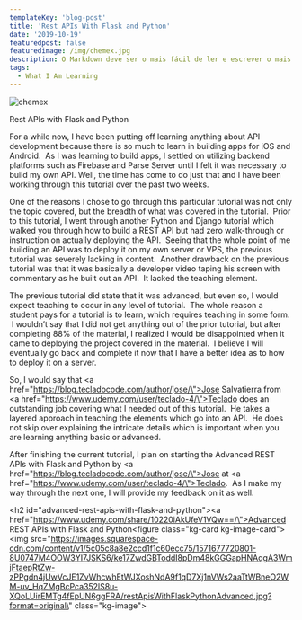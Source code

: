 ```yaml
---
templateKey: 'blog-post'
title: 'Rest APIs With Flask and Python'
date: '2019-10-19'
featuredpost: false
featuredimage: /img/chemex.jpg
description: O Markdown deve ser o mais fácil de ler e escrever o mais possível.
tags:
  - What I Am Learning
---
```


![chemex](/img/chemex.jpg)

Rest APIs with Flask and Python</a></h2><p>For a while now, I have been putting off learning anything about API development because there is so much to learn in building apps for iOS and Android.  As I was learning to build apps, I settled on utilizing backend platforms such as Firebase and Parse Server until I felt it was necessary to build my own API. Well, the time has come to do just that and I have been working through this tutorial over the past two weeks.</p><p>One of the reasons I chose to go through this particular tutorial was not only the topic covered, but the breadth of what was covered in the tutorial.  Prior to this tutorial, I went through another Python and Django tutorial which walked you through how to build a REST API but had zero walk-through or instruction on actually deploying the API.  Seeing that the whole point of me building an API was to deploy it on my own server or VPS, the previous tutorial was severely lacking in content.  Another drawback on the previous tutorial was that it was basically a developer video taping his screen with commentary as he built out an API.  It lacked the teaching element.</p><p>The previous tutorial did state that it was advanced, but even so, I would expect teaching to occur in any level of tutorial.  The whole reason a student pays for a tutorial is to learn, which requires teaching in some form.  I wouldn’t say that I did not get anything out of the prior tutorial, but after completing 88% of the material, I realized I would be disappointed when it came to deploying the project covered in the material.  I believe I will eventually go back and complete it now that I have a better idea as to how to deploy it on a server.</p><p>So, I would say that <a href=\"https://blog.tecladocode.com/author/jose/\">Jose Salvatierra </a>from <a href=\"https://www.udemy.com/user/teclado-4/\">Teclado</a> does an outstanding job covering what I needed out of this tutorial.  He takes a layered approach in teaching the elements which go into an API.  He does not skip over explaining the intricate details which is important when you are learning anything basic or advanced.</p><p>After finishing the current tutorial, I plan on starting the Advanced REST APIs with Flask and Python by <a href=\"https://blog.tecladocode.com/author/jose/\">Jose</a> at <a href=\"https://www.udemy.com/user/teclado-4/\">Teclado</a>.  As I make my way through the next one, I will provide my feedback on it as well.</p><h2 id=\"advanced-rest-apis-with-flask-and-python\"><a href=\"https://www.udemy.com/share/10220iAkUfeV1VQw==/\">Advanced REST APIs with Flask and Python</a></h2><figure class=\"kg-card kg-image-card\"><img src=\"https://images.squarespace-cdn.com/content/v1/5c05c8a8e2ccd1f1c60ecc75/1571677720801-8U0747M4OOW3YI7JSKS6/ke17ZwdGBToddI8pDm48kGGGapHNAqgA3WmjFtaepRtZw-zPPgdn4jUwVcJE1ZvWhcwhEtWJXoshNdA9f1qD7Xj1nVWs2aaTtWBneO2WM-uv_HqZMgBcPca352lS8u-XQoLUirEMTg4fEpUN6ggFRA/restApisWithFlaskPythonAdvanced.jpg?format=original\" class=\"kg-image\">

